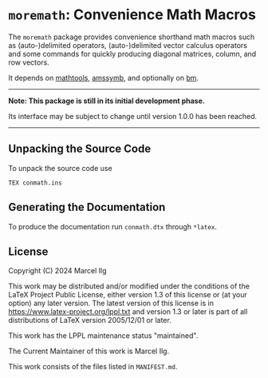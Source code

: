 # `moremath`: Convenience Math Macros

The `moremath` package provides convenience shorthand math macros such as
(auto-)delimited operators, (auto-)delimited vector calculus operators
and some commands for quickly producing diagonal matrices, 
column, and row vectors.

It depends on [mathtools](https://ctan.org/pkg/mathtools),
[amssymb](https://ctan.org/pkg/amsfonts),
and optionally on [bm](https://ctan.org/pkg/bm).

_____
**Note: This package is still in its initial development phase.**

Its interface may be subject to change until version 1.0.0 has been reached.

_____

## Unpacking the Source Code

To unpack the source code use

``` shell
TEX conmath.ins
```

## Generating the Documentation

To produce the documentation run `conmath.dtx` through `*latex`.


## License

Copyright (C) 2024 Marcel Ilg

This work may be distributed and/or modified under the
conditions of the LaTeX Project Public License, either version 1.3
of this license or (at your option) any later version.
The latest version of this license is in
https://www.latex-project.org/lppl.txt
and version 1.3 or later is part of all distributions of LaTeX
version 2005/12/01 or later.

This work has the LPPL maintenance status "maintained".

The Current Maintainer of this work is Marcel Ilg.

This work consists of the files listed in `MANIFEST.md`.
